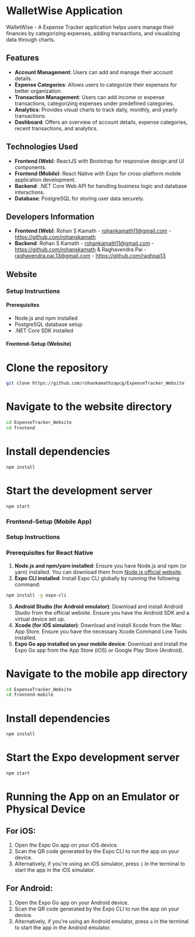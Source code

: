 # WalletWise Application
WalletWise - A Expense Tracker application helps users manage their finances by categorizing expenses, adding transactions, and visualizing data through charts.

## Features
- **Account Management**: Users can add and manage their account details.
- **Expense Categories**: Allows users to categorize their expenses for better organization.
- **Transaction Management**: Users can add income or expense transactions, categorizing expenses under predefined categories.
- **Analytics**: Provides visual charts to track daily, monthly, and yearly transactions.
- **Dashboard**: Offers an overview of account details, expense categories, recent transactions, and analytics.

## Technologies Used
- **Frontend (Web)**: ReactJS with Bootstrap for responsive design and UI components.
- **Frontend (Mobile)**: React Native with Expo for cross-platform mobile application development.
- **Backend**: .NET Core Web API for handling business logic and database interactions.
- **Database**: PostgreSQL for storing user data securely.

## Developers Information
- **Frontend (Web)**: Rohan S Kamath - rohankamath11@gmail.com - https://github.com/rohanskamath
- **Backend**: Rohan S Kamath - rohankamath11@gmail.com - https://github.com/rohanskamath & Raghavendra Pai - raghavendra.pai.13@gmail.com - https://github.com/raghpai13


## Website

### Setup Instructions

#### Prerequisites
- Node.js and npm installed
- PostgreSQL database setup
- .NET Core SDK installed

#### Frontend-Setup (Website)

# Clone the repository
```bash
git clone https://github.com/rohankamathzapcg/ExpenseTracker_Website
```
# Navigate to the website directory
```bash
cd ExpenseTracker_Website
cd frontend
```
# Install dependencies
```bash
npm install
```
# Start the development server
```bash
npm start
```
### Frontend-Setup (Mobile App)

### Setup Instructions

### Prerequisites for React Native
1. **Node.js and npm/yarn installed**: Ensure you have Node.js and npm (or yarn) installed. You can download them from [Node.js official website](https://nodejs.org/). 
2. **Expo CLI installed**: Install Expo CLI globally by running the following command:    

```bash 
npm install -g expo-cli
```
3. **Android Studio (for Android emulator)**: Download and install Android Studio from the official website. Ensure you have the Android SDK and a virtual device set up.
4. **Xcode (for iOS simulator)**: Download and install Xcode from the Mac App Store. Ensure you have the necessary Xcode Command Line Tools installed.
5. **Expo Go app installed on your mobile device**: Download and install the Expo Go app from the App Store (iOS) or Google Play Store (Android).

# Navigate to the mobile app directory
```bash 
cd ExpenseTracker_Website
cd frontend-mobile
```

# Install dependencies
```bash
npm install
```

# Start the Expo development server
```bash
npm start
```
# Running the App on an Emulator or Physical Device
 
## For iOS:
1. Open the Expo Go app on your iOS device.
2. Scan the QR code generated by the Expo CLI to run the app on your device.
3. Alternatively, if you're using an iOS simulator, press `i` in the terminal to start the app in the iOS simulator.
 
## For Android:
1. Open the Expo Go app on your Android device.
2. Scan the QR code generated by the Expo CLI to run the app on your device.
3. Alternatively, if you're using an Android emulator, press `a` in the terminal to start the app in the Android emulator.
